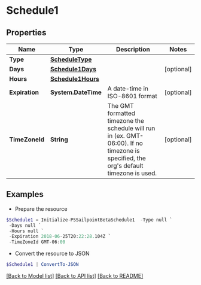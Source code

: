# Schedule1
## Properties

Name | Type | Description | Notes
------------ | ------------- | ------------- | -------------
**Type** | [**ScheduleType**](ScheduleType.md) |  | 
**Days** | [**Schedule1Days**](Schedule1Days.md) |  | [optional] 
**Hours** | [**Schedule1Hours**](Schedule1Hours.md) |  | 
**Expiration** | **System.DateTime** | A date-time in ISO-8601 format | [optional] 
**TimeZoneId** | **String** | The GMT formatted timezone the schedule will run in (ex. GMT-06:00).  If no timezone is specified, the org&#39;s default timezone is used. | [optional] 

## Examples

- Prepare the resource
```powershell
$Schedule1 = Initialize-PSSailpointBetaSchedule1  -Type null `
 -Days null `
 -Hours null `
 -Expiration 2018-06-25T20:22:28.104Z `
 -TimeZoneId GMT-06:00
```

- Convert the resource to JSON
```powershell
$Schedule1 | ConvertTo-JSON
```

[[Back to Model list]](../README.md#documentation-for-models) [[Back to API list]](../README.md#documentation-for-api-endpoints) [[Back to README]](../README.md)

